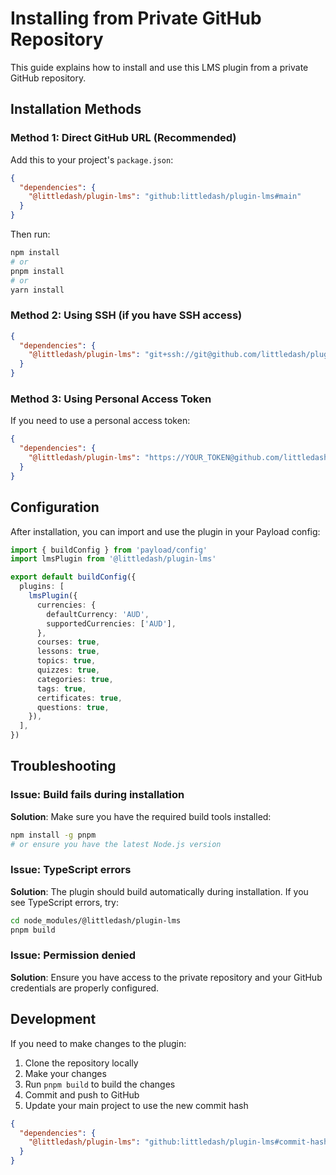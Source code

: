 # Installing from Private GitHub Repository

This guide explains how to install and use this LMS plugin from a private GitHub repository.

## Installation Methods

### Method 1: Direct GitHub URL (Recommended)

Add this to your project's `package.json`:

```json
{
  "dependencies": {
    "@littledash/plugin-lms": "github:littledash/plugin-lms#main"
  }
}
```

Then run:
```bash
npm install
# or
pnpm install
# or
yarn install
```

### Method 2: Using SSH (if you have SSH access)

```json
{
  "dependencies": {
    "@littledash/plugin-lms": "git+ssh://git@github.com/littledash/plugin-lms.git#main"
  }
}
```

### Method 3: Using Personal Access Token

If you need to use a personal access token:

```json
{
  "dependencies": {
    "@littledash/plugin-lms": "https://YOUR_TOKEN@github.com/littledash/plugin-lms.git#main"
  }
}
```

## Configuration

After installation, you can import and use the plugin in your Payload config:

```typescript
import { buildConfig } from 'payload/config'
import lmsPlugin from '@littledash/plugin-lms'

export default buildConfig({
  plugins: [
    lmsPlugin({
      currencies: {
        defaultCurrency: 'AUD',
        supportedCurrencies: ['AUD'],
      },
      courses: true,
      lessons: true,
      topics: true,
      quizzes: true,
      categories: true,
      tags: true,
      certificates: true,
      questions: true,
    }),
  ],
})
```

## Troubleshooting

### Issue: Build fails during installation
**Solution**: Make sure you have the required build tools installed:
```bash
npm install -g pnpm
# or ensure you have the latest Node.js version
```

### Issue: TypeScript errors
**Solution**: The plugin should build automatically during installation. If you see TypeScript errors, try:
```bash
cd node_modules/@littledash/plugin-lms
pnpm build
```

### Issue: Permission denied
**Solution**: Ensure you have access to the private repository and your GitHub credentials are properly configured.

## Development

If you need to make changes to the plugin:

1. Clone the repository locally
2. Make your changes
3. Run `pnpm build` to build the changes
4. Commit and push to GitHub
5. Update your main project to use the new commit hash

```json
{
  "dependencies": {
    "@littledash/plugin-lms": "github:littledash/plugin-lms#commit-hash"
  }
}
``` 